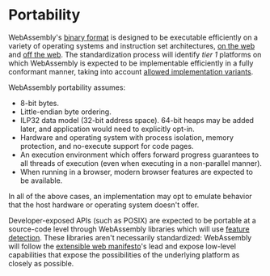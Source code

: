# Portability

WebAssembly's [binary format](BinaryEncoding.md) is designed to be executable
efficiently on a variety of operating systems and instruction set architectures,
[on the web](Web.md) and [off the web](NonWeb.md). The standardization process
will identify *tier 1* platforms on which WebAssembly is expected to be
implementable efficiently in a fully conformant manner, taking into account
[allowed implementation variants](IncompletelySpecifiedBehavior.md).

WebAssembly portability assumes:

* 8-bit bytes.
* Little-endian byte ordering.
* ILP32 data model (32-bit address space). 64-bit heaps may be added later, and
  application would need to explicitly opt-in.
* Hardware and operating system with process isolation, memory protection, and
  no-execute support for code pages.
* An execution environment which offers forward progress guarantees to all
  threads of execution (even when executing in a non-parallel manner).
* When running in a browser, modern browser features are expected to be
  available.

In all of the above cases, an implementation may opt to emulate behavior that
the host hardware or operating system doesn't offer.

Developer-exposed APIs (such as POSIX) are expected to be portable at a
source-code level through WebAssembly libraries which will use
[feature detection](FeatureTest.md). These libraries aren't necessarily
standardized: WebAssembly will follow the
[extensible web manifesto](https://extensiblewebmanifesto.org)'s lead and expose
low-level capabilities that expose the possibilities of the underlying platform
as closely as possible.
